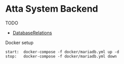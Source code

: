 # Atta System Backend

TODO
* [DatabaseRelations](https://imgur.com/a/gAPMN0g)
  
Docker setup

```
start:  docker-compose -f docker/mariadb.yml up -d
stop:   docker-compose -f docker/mariadb.yml down
```
